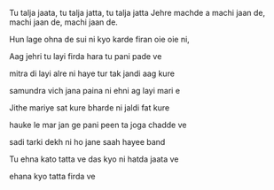 Tu talja jaata, tu talja jatta, tu talja jatta
Jehre machde a machi jaan de, machi jaan de, machi jaan de.

Hun lage ohna de sui ni kyo karde firan oie oie ni,



Aag jehri tu layi firda hara tu pani pade ve


mitra di layi alre ni haye tur tak jandi aag kure

samundra vich jana paina ni ehni ag layi mari e



Jithe mariye sat kure bharde ni jaldi fat kure


hauke le mar jan ge pani peen ta joga chadde ve


sadi tarki dekh ni ho jane saah hayee band
 



Tu ehna kato tatta ve das kyo ni hatda jaata ve



ehana kyo tatta firda ve

